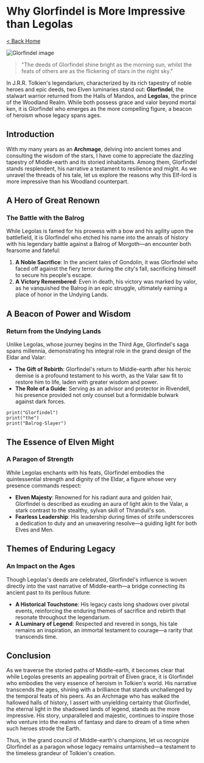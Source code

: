 # Why Glorfindel is More Impressive than Legolas

[< Back Home](../../index.html)

![Glorfindel image](/images/glorfindel.png)

> "The deeds of Glorfindel shine bright as the morning sun, whilst the feats of others are as the flickering of stars in the night sky."

In J.R.R. Tolkien's legendarium, characterized by its rich tapestry of noble heroes and epic deeds, two Elven luminaries stand out: **Glorfindel**, the stalwart warrior returned from the Halls of Mandos, and **Legolas**, the prince of the Woodland Realm. While both possess grace and valor beyond mortal ken, it is Glorfindel who emerges as the more compelling figure, a beacon of heroism whose legacy spans ages.

## Introduction

With my many years as an **Archmage**, delving into ancient tomes and consulting the wisdom of the stars, I have come to appreciate the dazzling tapestry of Middle-earth and its storied inhabitants. Among them, Glorfindel stands resplendent, his narrative a testament to resilience and might. As we unravel the threads of his tale, let us explore the reasons why this Elf-lord is more impressive than his Woodland counterpart.

## A Hero of Great Renown

### The Battle with the Balrog

While Legolas is famed for his prowess with a bow and his agility upon the battlefield, it is Glorfindel who etched his name into the annals of history with his legendary battle against a Balrog of Morgoth—an encounter both fearsome and fateful:

1. **A Noble Sacrifice**: In the ancient tales of Gondolin, it was Glorfindel who faced off against the fiery terror during the city's fall, sacrificing himself to secure his people's escape.
2. **A Victory Remembered**: Even in death, his victory was marked by valor, as he vanquished the Balrog in an epic struggle, ultimately earning a place of honor in the Undying Lands.

## A Beacon of Power and Wisdom

### Return from the Undying Lands

Unlike Legolas, whose journey begins in the Third Age, Glorfindel's saga spans millennia, demonstrating his integral role in the grand design of the Eldar and Valar:

- **The Gift of Rebirth**: Glorfindel's return to Middle-earth after his heroic demise is a profound testament to his worth, as the Valar saw fit to restore him to life, laden with greater wisdom and power.
- **The Role of a Guide**: Serving as an advisor and protector in Rivendell, his presence provided not only counsel but a formidable bulwark against dark forces.

```
print("Glorfindel")
print("the")
print("Balrog-Slayer")
```

## The Essence of Elven Might

### A Paragon of Strength

While Legolas enchants with his feats, Glorfindel embodies the quintessential strength and dignity of the Eldar, a figure whose very presence commands respect:

- **Elven Majesty**: Renowned for his radiant aura and golden hair, Glorfindel is described as exuding an aura of light akin to the Valar, a stark contrast to the stealthy, sylvan skill of Thranduil's son.
- **Fearless Leadership**: His leadership during times of strife underscores a dedication to duty and an unwavering resolve—a guiding light for both Elves and Men.

## Themes of **Enduring** Legacy

### An Impact on the Ages

Though Legolas's deeds are celebrated, Glorfindel's influence is woven directly into the vast narrative of Middle-earth—a bridge connecting its ancient past to its perilous future:

- **A Historical Touchstone**: His legacy casts long shadows over pivotal events, reinforcing the enduring themes of sacrifice and rebirth that resonate throughout the legendarium.
- **A Luminary of Legend**: Respected and revered in songs, his tale remains an inspiration, an immortal testament to courage—a rarity that transcends time.

## Conclusion

As we traverse the storied paths of Middle-earth, it becomes clear that while Legolas presents an appealing portrait of Elven grace, it is Glorfindel who embodies the very essence of heroism in Tolkien's world. His narrative transcends the ages, shining with a brilliance that stands unchallenged by the temporal feats of his peers. As an Archmage who has walked the hallowed halls of history, I assert with unyielding certainty that Glorfindel, the eternal light in the shadowed lands of legend, stands as the more impressive. His story, unparalleled and majestic, continues to inspire those who venture into the realms of fantasy and dare to dream of a time when such heroes strode the Earth.

Thus, in the grand council of Middle-earth's champions, let us recognize Glorfindel as a paragon whose legacy remains untarnished—a testament to the timeless grandeur of Tolkien's creation.